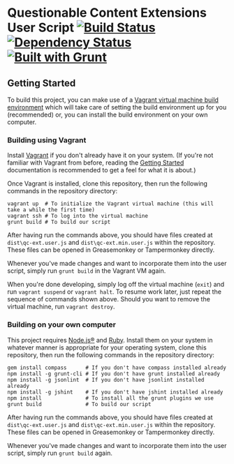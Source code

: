 # Questionable Content Extensions User Script [![Build Status](https://travis-ci.org/Questionable-Content-Extensions/client.svg?branch=master)](https://travis-ci.org/Questionable-Content-Extensions/client) [![Dependency Status](https://www.versioneye.com/user/projects/58da3f4f26a5bb0038e42095/badge.svg?style=flat)](https://www.versioneye.com/user/projects/58da3f4f26a5bb0038e42095) [![Built with Grunt](https://cdn.gruntjs.com/builtwith.svg)](http://gruntjs.com/)

## Getting Started

To build this project, you can make use of a [Vagrant virtual machine build environment](https://www.vagrantup.com/) which will take care of setting the build environment up for you (recommended) or, you can install the build environment on your own computer.

### Building using Vagrant

Install [Vagrant](https://www.vagrantup.com/) if you don't already have it on your system. (If you're not familiar with Vagrant from before, reading the [Getting Started](https://www.vagrantup.com/docs/getting-started/) documentation is recommended to get a feel for what it is about.)

Once Vagrant is installed, clone this repository, then run the following commands in the repository directory:

```shell
vagrant up  # To initialize the Vagrant virtual machine (this will take a while the first time)
vagrant ssh # To log into the virtual machine
grunt build # To build our script
```

After having run the commands above, you should have files created at `dist\qc-ext.user.js` and `dist\qc-ext.min.user.js` within the repository. These files can be opened in Greasemonkey or Tampermonkey directly.

Whenever you've made changes and want to incorporate them into the user script, simply run `grunt build` in the Vagrant VM again.

When you're done developing, simply log off the virtual machine (`exit`) and run `vagrant suspend` or `vagrant halt`. To resume work later, just repeat the sequence of commands shown above. Should you want to remove the virtual machine, run `vagrant destroy`.

### Building on your own computer

This project requires [Node.js®](https://nodejs.org/) and [Ruby](https://www.ruby-lang.org/). Install them on your system in whatever manner is appropriate for your operating system, clone this repository, then run the following commands in the repository directory:

```shell
gem install compass      # If you don't have compass installed already
npm install -g grunt-cli # If you don't have grunt installed already
npm install -g jsonlint  # If you don't have jsonlint installed already
npm install -g jshint    # If you don't have jshint installed already
npm install              # To install all the grunt plugins we use
grunt build              # To build our script
```

After having run the commands above, you should have files created at `dist\qc-ext.user.js` and `dist\qc-ext.min.user.js` within the repository. These files can be opened in Greasemonkey or Tampermonkey directly.

Whenever you've made changes and want to incorporate them into the user script, simply run `grunt build` again.

